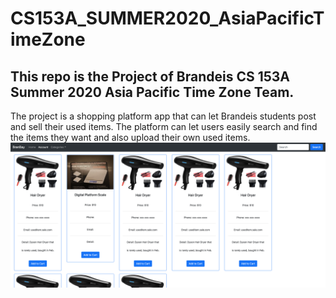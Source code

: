 # CS153A_SUMMER2020_AsiaPacificTimeZone
## This repo is the Project of Brandeis CS 153A Summer 2020 Asia Pacific Time Zone Team.
The project is a shopping platform app that can let Brandeis students post and sell their used items. The platform can let users easily search and find the items they want and also upload their own used items. 
![Page Screen Shot](/media/PageScreenShot.png)
